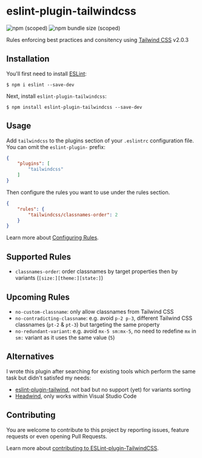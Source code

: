 # eslint-plugin-tailwindcss
![npm (scoped)](https://img.shields.io/npm/v/eslint-plugin-tailwindcss?style=for-the-badge) ![npm bundle size (scoped)](https://img.shields.io/npm/l/eslint-plugin-tailwindcss?style=for-the-badge)

Rules enforcing best practices and consitency using [Tailwind CSS](https://tailwindcss.com/) v2.0.3

## Installation

You'll first need to install [ESLint](http://eslint.org):

```
$ npm i eslint --save-dev
```

Next, install `eslint-plugin-tailwindcss`:

```
$ npm install eslint-plugin-tailwindcss --save-dev
```


## Usage

Add `tailwindcss` to the plugins section of your `.eslintrc` configuration file. You can omit the `eslint-plugin-` prefix:

```json
{
    "plugins": [
        "tailwindcss"
    ]
}
```


Then configure the rules you want to use under the rules section.

```json
{
    "rules": {
        "tailwindcss/classnames-order": 2
    }
}
```

Learn more about [Configuring Rules](https://eslint.org/docs/user-guide/configuring/rules).

## Supported Rules

* `classnames-order`: order classnames by target properties then by variants (`[size:][theme:][state:]`)

## Upcoming Rules

* `no-custom-classname`: only allow classnames from Tailwind CSS
* `no-contradicting-classname`: e.g. avoid `p-2 p-3`, different Tailwind CSS classnames (`pt-2` & `pt-3`) but targeting the same property
* `no-redundant-variant`: e.g. avoid `mx-5 sm:mx-5`, no need to redefine `mx` in `sm:` variant as it uses the same value (`5`)

## Alternatives

I wrote this plugin after searching for existing tools which perform the same task but didn't satisfed my needs:

* [eslint-plugin-tailwind](https://www.npmjs.com/package/eslint-plugin-tailwind), not bad but no support (yet) for variants sorting
* [Headwind](https://marketplace.visualstudio.com/items?itemName=heybourn.headwind), only works within Visual Studio Code

## Contributing

You are welcome to contribute to this project by reporting issues, feature requests or even opening Pull Requests.

Learn more about [contributing to ESLint-plugin-TailwindCSS](CONTRIBUTING.md).